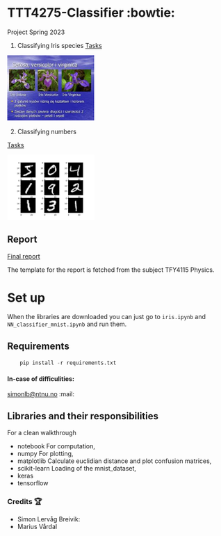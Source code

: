 # TTT4275-Classifier :bowtie:
Project Spring 2023

1. Classifying Iris species 
[Tasks](Resources/digits.pdf)

<img src="Resources/Klassene.jpg" width="200">

2. Classifying numbers

[Tasks](Resources/iris.pdf)

<img src="Resources/numbers.png" width="200">

## Report
[Final report](Resources/TTT4275_Classifier_report.pdf)

The template for the report is fetched from the subject TFY4115 Physics.

# Set up
 
When the libraries are downloaded you can just go to `iris.ipynb` and `NN_classifier_mnist.ipynb` and run them.
## Requirements 
```python
    pip install -r requirements.txt
```
#### In-case of difficulities:
simonlb@ntnu.no :mail:


## Libraries and their responsibilities 
For a clean walkthrough
* notebook
For computation,
* numpy
For plotting,
* matplotlib
Calculate euclidian distance and plot confusion matrices,
* scikit-learn
Loading of the mnist_dataset,
* keras
* tensorflow 

### Credits :trophy:
* Simon Lervåg Breivik: 
* Marius Vårdal